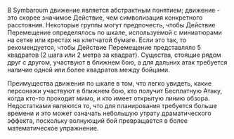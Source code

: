 В Symbaroum движение является абстрактным понятием; движение - это скорее значимое Действие, чем символизация конкретного  расстояния. Некоторые группы могут предпочесть, чтобы Действие Перемещение определялось по шкале, используемой с миниатюрами на сетке или крестах на клетчатой бумаге. Если это так, то рекомендуется, чтобы Действие Перемещение представляло 5 квадратов (2 шага или 2 метра за квадрат). Существа, стоящие рядом друг с другом, участвуют в ближнем бою, а для дальних атак требуется наличие одной или более квадратов между бойцами.

Преимущества движения по шкале в том, что легко увидеть, какие персонажи участвуют в ближнем бою, кто получит Бесплатную Атаку, когда кто-то проходит мимо, и кто имеет открытую линию обзора. Недостатками являются то, что для планирования требуется больше времени и это может означать небольшую утрату драматического эффекта, поскольку волнующий бой превращается в более математическое упражнение.